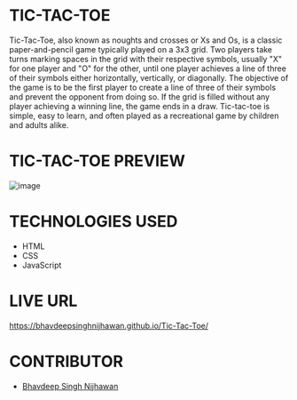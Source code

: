 # TIC-TAC-TOE

Tic-Tac-Toe, also known as noughts and crosses or Xs and Os, is a classic paper-and-pencil game typically played on a 3x3 grid. Two players take turns marking spaces in the grid with their respective symbols, usually "X" for one player and "O" for the other, until one player achieves a line of three of their symbols either horizontally, vertically, or diagonally. The objective of the game is to be the first player to create a line of three of their symbols and prevent the opponent from doing so. If the grid is filled without any player achieving a winning line, the game ends in a draw. Tic-tac-toe is simple, easy to learn, and often played as a recreational game by children and adults alike.

# TIC-TAC-TOE PREVIEW

![image](https://github.com/BhavdeepSinghNijhawan/Tic-Tac-Toe/assets/143419096/1d506056-9ac3-455d-9c61-418c5f19a2a7)


# TECHNOLOGIES USED

- HTML
- CSS
- JavaScript

# LIVE URL

https://bhavdeepsinghnijhawan.github.io/Tic-Tac-Toe/

# CONTRIBUTOR

- [Bhavdeep Singh Nijhawan](https://www.linkedin.com/in/bhavdeep-singh-nijhawan-739634280)
